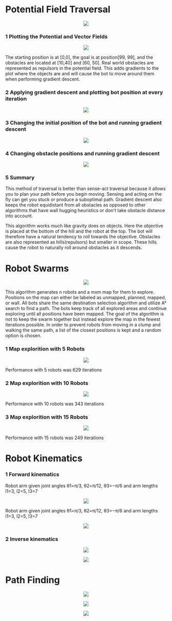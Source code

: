 # Potential Field Traversal
<p align="center">
  <img src="images/3dContour.png" />
</p>

### 1 Plotting the Potential and Vector Fields
<p align="center">
  <img src="images/descentQuivers.png" />
</p>
The starting position is at [0,0], the goal is at position[99, 99], and the obstacles are located at [10,40] and [60, 50].
Real world obstacles are represented as repulsors in the potential field. This adds gradients to the plot where the objects are and will cause the bot to move around them when performing gradient descent. 

### 2 Applying gradient descent and plotting bot position at every iteration
<p align="center">
  <img src="images/descent1.png" />
</p>

### 3 Changing the initial position of the bot and running gradient descent
<p align="center">
  <img src="images/descent2.png" />
</p>

### 4 Changing obstacle positions and running gradient descent
<p align="center">
  <img src="images/descent3.png" />
</p>

### 5 Summary
This method of traversal is better than sense-act traversal because it allows you to plan your path before you begin moving. Sensing and acting on the fly can get you stuck or produce a suboptimal path. Gradient descent also keeps the robot equidistant from all obstacles as opposed to other algorithms that have wall hugging heuristics or don't take obstacle distance into account.

This algorithm works much like gravity does on objects. Here the objective is placed at the bottom of the hill and the robot at the top. The bot will therefore have a natural tendency to roll towards the objective. Obstacles are also represented as hills(repulsors) but smaller in scope. These hills cause the robot to naturally roll around obstacles as it descends.


# Robot Swarms
<p align="center">
  <img src="images/swarm.png" />
</p>
This algorithm generates n robots and a mxm map for them to explore. Positions on the map can either be labeled as unmapped, planned, mapped, or wall. All bots share the same destination selection algorithm and utilize A* search to find a path. The bots keep track of all explored areas and continue exploring until all positions have been mapped. The goal of the algorithm is not to keep the swarm together but instead explore the map in the fewest iterations possible. In order to prevent robots from moving in a clump and walking the same path, a list of the closest positions is kept and a random option is chosen.

### 1 Map explorition with 5 Robots
<p align="center">
  <img src="images/swarm5.png" />
</p>
Performance with 5 robots was 629 iterations

### 2 Map explorition with 10 Robots
<p align="center">
  <img src="images/swarm10.png" />
</p>Performance with 10 robots was 343 iterations

### 3 Map explorition with 15 Robots
<p align="center">
  <img src="images/swarm15.png" />
</p>
Performance with 15 robots was 249 iterations


# Robot Kinematics

### 1 Forward kinematics
Robot arm given joint angles θ1=π/3, θ2=π/12, θ3=−π/6 and arm lengths l1=3, l2=5, l3=7
<p align="center">
  <img src="images/forward1.png" />
</p>
Robot arm given joint angles θ1=π/3, θ2=π/12, θ3=−π/6 and arm lengths l1=3, l2=5, l3=7
<p align="center">
  <img src="images/forward2.png" />
</p>

### 2 Inverse kinematics
<p align="center">
  <img src="images/inverse1.png" />
</p>
<p align="center">
  <img src="images/inverse2.png" />
</p>


# Path Finding
<p align="center">
  <img src="images/maze.png" />
</p>
<p align="center">
  <img src="images/path.png" />
</p>
<p align="center">
  <img src="images/path.png" />
</p>
